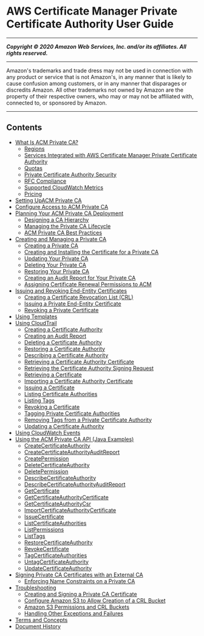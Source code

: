 # AWS Certificate Manager Private Certificate Authority User Guide

-----
*****Copyright &copy; 2020 Amazon Web Services, Inc. and/or its affiliates. All rights reserved.*****

-----
Amazon's trademarks and trade dress may not be used in 
     connection with any product or service that is not Amazon's, 
     in any manner that is likely to cause confusion among customers, 
     or in any manner that disparages or discredits Amazon. All other 
     trademarks not owned by Amazon are the property of their respective
     owners, who may or may not be affiliated with, connected to, or 
     sponsored by Amazon.

-----
## Contents
+ [What Is ACM Private CA?](PcaWelcome.md)
   + [Regions](PcaRegions.md)
   + [Services Integrated with AWS Certificate Manager Private Certificate Authority](PcaIntegratedServices.md)
   + [Quotas](PcaLimits.md)
   + [Private Certificate Authority Security](PcaSecurity.md)
   + [RFC Compliance](RFC-compliance.md)
   + [Supported CloudWatch Metrics](PcaCloudWatch.md)
   + [Pricing](PcaPricing.md)
+ [Setting UpACM Private CA](PcaGettingStarted.md)
+ [Configure Access to ACM Private CA](PcaAuthAccess.md)
+ [Planning Your ACM Private CA Deployment](PcaPlanning.md)
   + [Designing a CA Hierarchy](ca-hierarchy.md)
   + [Managing the Private CA Lifecycle](ca-lifecycle.md)
   + [ACM Private CA Best Practices](ca-best-practices.md)
+ [Creating and Managing a Private CA](PcaCreatingManagingCA.md)
   + [Creating a Private CA](PcaCreateCa.md)
   + [Creating and Installing the Certificate for a Private CA](PCACertInstall.md)
   + [Updating Your Private CA](PCAUpdateCA.md)
   + [Deleting Your Private CA](PCADeleteCA.md)
   + [Restoring Your Private CA](PCARestoreCA.md)
   + [Creating an Audit Report for Your Private CA](PcaAuditReport.md)
   + [Assigning Certificate Renewal Permissions to ACM](PcaPermissions.md)
+ [Issuing and Revoking End-Entity Certificates](PcaUsing.md)
   + [Creating a Certificate Revocation List (CRL)](PcaUsingCrl.md)
   + [Issuing a Private End-Entity Certificate](PcaIssueCert.md)
   + [Revoking a Private Certificate](PcaRevokeCert.md)
+ [Using Templates](UsingTemplates.md)
+ [Using CloudTrail](PcaCtIntro.md)
   + [Creating a Certificate Authority](CT-CreateCA.md)
   + [Creating an Audit Report](CT-CreateAuditReport.md)
   + [Deleting a Certificate Authority](CT-DeleteCA.md)
   + [Restoring a Certificate Authority](CT-RestoreCA.md)
   + [Describing a Certificate Authority](CT-DescribeCA.md)
   + [Retrieving a Certificate Authority Certificate](CT-GetCACertificate.md)
   + [Retrieving the Certificate Authority Signing Request](CT-GetCACsr.md)
   + [Retrieving a Certificate](CT-GetCertificate.md)
   + [Importing a Certificate Authority Certificate](CT-ImportCACertificate.md)
   + [Issuing a Certificate](CT-IssueCertificate.md)
   + [Listing Certificate Authorities](CT-ListCAs.md)
   + [Listing Tags](CT-ListTags.md)
   + [Revoking a Certificate](CT-RevokeCertificate.md)
   + [Tagging Private Certificate Authorities](CT-TagPCA.md)
   + [Removing Tags from a Private Certificate Authority](CT-UntagPCA.md)
   + [Updating a Certificate Authority](CT-UpdateCA.md)
+ [Using CloudWatch Events](CloudWatchEvents.md)
+ [Using the ACM Private CA API (Java Examples)](PcaApiIntro.md)
   + [CreateCertificateAuthority](JavaApi-CreatePrivateCertificateAuthority.md)
   + [CreateCertificateAuthorityAuditReport](JavaApi-CreateCertificateAuthorityAuditReport.md)
   + [CreatePermission](JavaApi-CreatePermission.md)
   + [DeleteCertificateAuthority](JavaApi-DeleteCertificateAuthority.md)
   + [DeletePermission](JavaApi-DeletePermission.md)
   + [DescribeCertificateAuthority](JavaApi-DescribeCertificateAuthority.md)
   + [DescribeCertificateAuthorityAuditReport](JavaApi-DescribeCertificateAuthorityAuditReport.md)
   + [GetCertificate](JavaApi-GetCertificate.md)
   + [GetCertificateAuthorityCertificate](JavaApi-GetCACertificate.md)
   + [GetCertificateAuthorityCsr](JavaApi-GetCertificateAuthorityCsr.md)
   + [ImportCertificateAuthorityCertificate](JavaApi-ImportCertificateAuthorityCertificate.md)
   + [IssueCertificate](JavaApi-IssueCertificate.md)
   + [ListCertificateAuthorities](JavaApi-ListCertificateAuthorities.md)
   + [ListPermissions](JavaApi-ListPermissions.md)
   + [ListTags](JavaApi-ListTags.md)
   + [RestoreCertificateAuthority](JavaApi-RestoreCertificateAuthority.md)
   + [RevokeCertificate](JavaApi-RevokeCertificate.md)
   + [TagCertificateAuthorities](JavaApi-TagPCA.md)
   + [UntagCertificateAuthority](JavaApi-UnTagPCA.md)
   + [UpdateCertificateAuthority](JavaApi-UpdateCertificateAuthority.md)
+ [Signing Private CA Certificates with an External CA](PcaExternalRoot.md)
   + [Enforcing Name Constraints on a Private CA](name_constraints.md)
+ [Troubleshooting](PcaTsIntro.md)
   + [Creating and Signing a Private CA Certificate](PcaTsSignCsr.md)
   + [Configure Amazon S3 to Allow Creation of a CRL Bucket](PcaS3CsrBlock.md)
   + [Amazon S3 Permissions and CRL Buckets](PCA-TA-S3.md)
   + [Handling Other Exceptions and Failures](PCATsExceptions.md)
+ [Terms and Concepts](PcaTerms.md)
+ [Document History](dochistory.md)